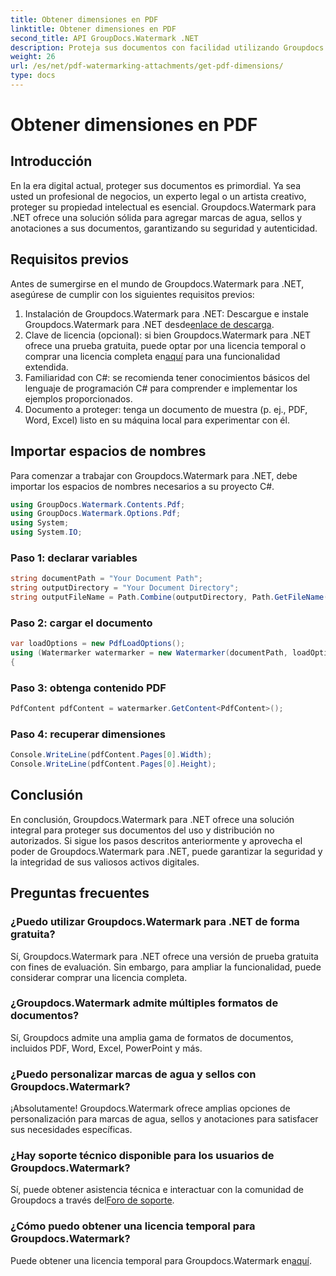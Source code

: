 ```yaml
---
title: Obtener dimensiones en PDF
linktitle: Obtener dimensiones en PDF
second_title: API GroupDocs.Watermark .NET
description: Proteja sus documentos con facilidad utilizando Groupdocs.Watermark para .NET. Agregue marcas de agua, sellos y anotaciones sin esfuerzo.
weight: 26
url: /es/net/pdf-watermarking-attachments/get-pdf-dimensions/
type: docs
---
```

# Obtener dimensiones en PDF

## Introducción
En la era digital actual, proteger sus documentos es primordial. Ya sea usted un profesional de negocios, un experto legal o un artista creativo, proteger su propiedad intelectual es esencial. Groupdocs.Watermark para .NET ofrece una solución sólida para agregar marcas de agua, sellos y anotaciones a sus documentos, garantizando su seguridad y autenticidad.
## Requisitos previos
Antes de sumergirse en el mundo de Groupdocs.Watermark para .NET, asegúrese de cumplir con los siguientes requisitos previos:
1.  Instalación de Groupdocs.Watermark para .NET: Descargue e instale Groupdocs.Watermark para .NET desde[enlace de descarga](https://releases.groupdocs.com/Watermark/net/).
2.  Clave de licencia (opcional): si bien Groupdocs.Watermark para .NET ofrece una prueba gratuita, puede optar por una licencia temporal o comprar una licencia completa en[aquí](https://purchase.groupdocs.com/buy) para una funcionalidad extendida.
3. Familiaridad con C#: se recomienda tener conocimientos básicos del lenguaje de programación C# para comprender e implementar los ejemplos proporcionados.
4. Documento a proteger: tenga un documento de muestra (p. ej., PDF, Word, Excel) listo en su máquina local para experimentar con él.

## Importar espacios de nombres
Para comenzar a trabajar con Groupdocs.Watermark para .NET, debe importar los espacios de nombres necesarios a su proyecto C#.
```csharp
using GroupDocs.Watermark.Contents.Pdf;
using GroupDocs.Watermark.Options.Pdf;
using System;
using System.IO;
```
### Paso 1: declarar variables
```csharp
string documentPath = "Your Document Path";
string outputDirectory = "Your Document Directory";
string outputFileName = Path.Combine(outputDirectory, Path.GetFileName(documentPath));
```
### Paso 2: cargar el documento
```csharp
var loadOptions = new PdfLoadOptions();
using (Watermarker watermarker = new Watermarker(documentPath, loadOptions))
{
```
### Paso 3: obtenga contenido PDF
```csharp
PdfContent pdfContent = watermarker.GetContent<PdfContent>();
```
### Paso 4: recuperar dimensiones
```csharp
Console.WriteLine(pdfContent.Pages[0].Width);
Console.WriteLine(pdfContent.Pages[0].Height);
```

## Conclusión
En conclusión, Groupdocs.Watermark para .NET ofrece una solución integral para proteger sus documentos del uso y distribución no autorizados. Si sigue los pasos descritos anteriormente y aprovecha el poder de Groupdocs.Watermark para .NET, puede garantizar la seguridad y la integridad de sus valiosos activos digitales.
## Preguntas frecuentes
### ¿Puedo utilizar Groupdocs.Watermark para .NET de forma gratuita?
Sí, Groupdocs.Watermark para .NET ofrece una versión de prueba gratuita con fines de evaluación. Sin embargo, para ampliar la funcionalidad, puede considerar comprar una licencia completa.
### ¿Groupdocs.Watermark admite múltiples formatos de documentos?
Sí, Groupdocs admite una amplia gama de formatos de documentos, incluidos PDF, Word, Excel, PowerPoint y más.
### ¿Puedo personalizar marcas de agua y sellos con Groupdocs.Watermark?
¡Absolutamente! Groupdocs.Watermark ofrece amplias opciones de personalización para marcas de agua, sellos y anotaciones para satisfacer sus necesidades específicas.
### ¿Hay soporte técnico disponible para los usuarios de Groupdocs.Watermark?
 Sí, puede obtener asistencia técnica e interactuar con la comunidad de Groupdocs a través del[Foro de soporte](https://forum.groupdocs.com/c/watermark/19).
### ¿Cómo puedo obtener una licencia temporal para Groupdocs.Watermark?
 Puede obtener una licencia temporal para Groupdocs.Watermark en[aquí](https://purchase.groupdocs.com/temporary-license/).